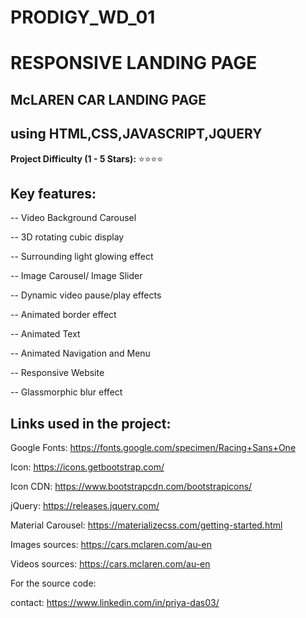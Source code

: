 # PRODIGY_WD_01

# **RESPONSIVE LANDING PAGE**

## **McLAREN CAR LANDING PAGE**
## using HTML,CSS,JAVASCRIPT,JQUERY

**Project Difficulty (1 - 5 Stars):**
⭐️⭐️⭐️⭐️

## **Key features:**
-- Video Background Carousel


-- 3D rotating cubic display 


-- Surrounding light glowing effect 


-- Image Carousel/ Image Slider


-- Dynamic video pause/play effects


-- Animated border effect


-- Animated Text


-- Animated Navigation and Menu


-- Responsive Website


-- Glassmorphic blur effect

## **Links used in the project:**
Google Fonts: https://fonts.google.com/specimen/Racing+Sans+One


Icon: https://icons.getbootstrap.com/


Icon CDN: https://www.bootstrapcdn.com/bootstrapicons/


jQuery: https://releases.jquery.com/


Material Carousel: https://materializecss.com/getting-started.html


Images sources: https://cars.mclaren.com/au-en


Videos sources: https://cars.mclaren.com/au-en


For the source code:

contact: https://www.linkedin.com/in/priya-das03/
